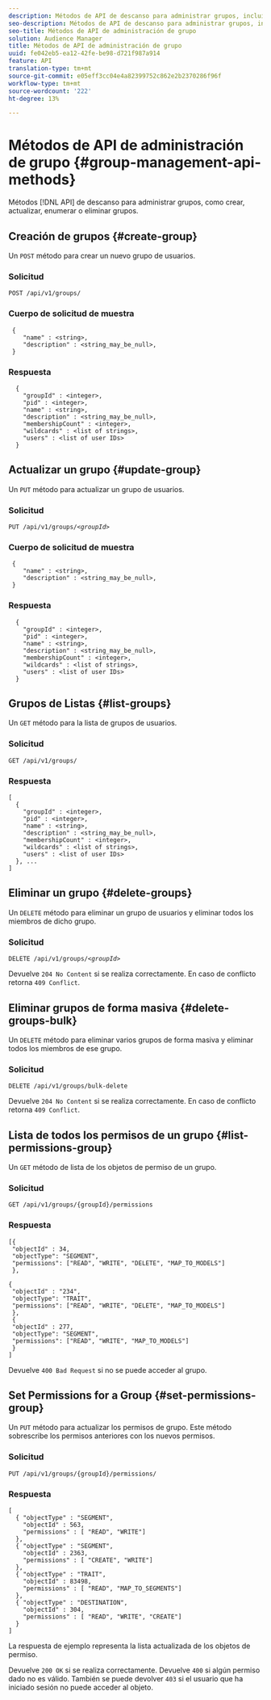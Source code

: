 ```yaml
---
description: Métodos de API de descanso para administrar grupos, incluida la creación, actualización, listado y eliminación de grupos.
seo-description: Métodos de API de descanso para administrar grupos, incluida la creación, actualización, listado y eliminación de grupos.
seo-title: Métodos de API de administración de grupo
solution: Audience Manager
title: Métodos de API de administración de grupo
uuid: fe042eb5-ea12-42fe-be98-d721f987a914
feature: API
translation-type: tm+mt
source-git-commit: e05eff3cc04e4a82399752c862e2b2370286f96f
workflow-type: tm+mt
source-wordcount: '222'
ht-degree: 13%

---
```



# Métodos de API de administración de grupo {#group-management-api-methods}

Métodos [!DNL API] de descanso para administrar grupos, como crear, actualizar, enumerar o eliminar grupos.

<!-- c_rest_api_user_man_group.xml -->

## Creación de grupos {#create-group}

Un `POST` método para crear un nuevo grupo de usuarios.

<!-- r_rest_api_group_create.xml -->

### Solicitud

`POST /api/v1/groups/`

### Cuerpo de solicitud de muestra

```
 {
    "name" : <string>,
    "description" : <string_may_be_null>,
 }
```

### Respuesta

```
  {
    "groupId" : <integer>,
    "pid" : <integer>,
    "name" : <string>,
    "description" : <string_may_be_null>,
    "membershipCount" : <integer>,
    "wildcards" : <list of strings>,
    "users" : <list of user IDs>
  }
```

## Actualizar un grupo {#update-group}

Un `PUT` método para actualizar un grupo de usuarios.

<!--
r_rest_api_group_update.xml
-->

### Solicitud

`PUT /api/v1/groups/`*`<groupId>`*

### Cuerpo de solicitud de muestra

```
 {
    "name" : <string>,
    "description" : <string_may_be_null>,
 }
```

### Respuesta

```
  {
    "groupId" : <integer>,
    "pid" : <integer>,
    "name" : <string>,
    "description" : <string_may_be_null>,
    "membershipCount" : <integer>,
    "wildcards" : <list of strings>,
    "users" : <list of user IDs>
  }
```

## Grupos de Listas {#list-groups}

Un `GET` método para la lista de grupos de usuarios.

<!--
r_rest_api_group_list.xml
-->

### Solicitud

`GET /api/v1/groups/`

### Respuesta

```
[
  { 
    "groupId" : <integer>,
    "pid" : <integer>,
    "name" : <string>,
    "description" : <string_may_be_null>,
    "membershipCount" : <integer>,
    "wildcards" : <list of strings>,
    "users" : <list of user IDs>
  }, ...
]
```

## Eliminar un grupo {#delete-groups}

Un `DELETE` método para eliminar un grupo de usuarios y eliminar todos los miembros de dicho grupo.

<!-- r_rest_api_group_delete.xml -->

### Solicitud

`DELETE /api/v1/groups/`*`<groupId>`*

Devuelve `204 No Content` si se realiza correctamente. En caso de conflicto retorna `409 Conflict`.

## Eliminar grupos de forma masiva {#delete-groups-bulk}

Un `DELETE` método para eliminar varios grupos de forma masiva y eliminar todos los miembros de ese grupo.

<!-- r_rest_api_group_delete_bulk.xml -->

### Solicitud

`DELETE /api/v1/groups/bulk-delete`

Devuelve `204 No Content` si se realiza correctamente. En caso de conflicto retorna `409 Conflict`.

## Lista de todos los permisos de un grupo {#list-permissions-group}

Un `GET` método de lista de los objetos de permiso de un grupo.

<!-- r_rest_api_perm_list_group.xml -->

### Solicitud

`GET /api/v1/groups/{groupId}/permissions`

### Respuesta

```
[{
 "objectId" : 34,
 "objectType": "SEGMENT",
 "permissions": ["READ", "WRITE", "DELETE", "MAP_TO_MODELS"]
 },

{
 "objectId" : "234",
 "objectType": "TRAIT",
 "permissions": ["READ", "WRITE", "DELETE", "MAP_TO_MODELS"]
 },
 {
 "objectId" : 277,
 "objectType": "SEGMENT",
 "permissions": ["READ", "WRITE", "MAP_TO_MODELS"]
 }
]
```

Devuelve `400 Bad Request` si no se puede acceder al grupo.

## Set Permissions for a Group {#set-permissions-group}

Un `PUT` método para actualizar los permisos de grupo. Este método sobrescribe los permisos anteriores con los nuevos permisos.

<!-- r_rest_api_perm_set.xml -->

### Solicitud

`PUT /api/v1/groups/{groupId}/permissions/`

### Respuesta

```
[ 
  { "objectType" : "SEGMENT",
    "objectId" : 563,
    "permissions" : [ "READ", "WRITE"]
  },
  { "objectType" : "SEGMENT",
    "objectId" : 2363,
    "permissions" : [ "CREATE", "WRITE"]
  },
  { "objectType" : "TRAIT",
    "objectId" : 83498,
    "permissions" : [ "READ", "MAP_TO_SEGMENTS"]
  },
  { "objectType" : "DESTINATION",
    "objectId" : 304,
    "permissions" : [ "READ", "WRITE", "CREATE"]
  }
]
```

La respuesta de ejemplo representa la lista actualizada de los objetos de permiso.

Devuelve `200 OK` si se realiza correctamente. Devuelve `400` si algún permiso dado no es válido. También se puede devolver `403` si el usuario que ha iniciado sesión no puede acceder al objeto.